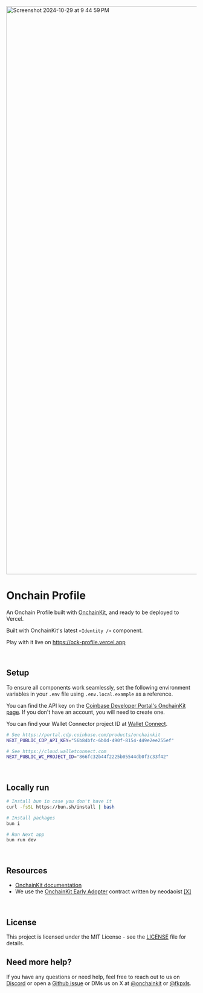 
<img width="1504" alt="Screenshot 2024-10-29 at 9 44 59 PM" src="https://github.com/user-attachments/assets/214edece-2bf2-4aca-b4e4-58b309854688">

# Onchain Profile 

An Onchain Profile built with [OnchainKit](https://onchainkit.xyz), and ready to be deployed to Vercel.

Built with OnchainKit's latest `<Identity />` component. 

Play with it live on https://ock-profile.vercel.app

<br />

## Setup

To ensure all components work seamlessly, set the following environment variables in your `.env` file using `.env.local.example` as a reference.

You can find the API key on the [Coinbase Developer Portal's OnchainKit page](https://portal.cdp.coinbase.com/products/onchainkit). If you don't have an account, you will need to create one. 

You can find your Wallet Connector project ID at [Wallet Connect](https://cloud.walletconnect.com).

```sh
# See https://portal.cdp.coinbase.com/products/onchainkit
NEXT_PUBLIC_CDP_API_KEY="56b84bfc-6b0d-490f-8154-449e2ee255ef"

# See https://cloud.walletconnect.com
NEXT_PUBLIC_WC_PROJECT_ID="866fc32b44f2225b05544db0f3c33f42"
```
<br />

## Locally run

```sh
# Install bun in case you don't have it
curl -fsSL https://bun.sh/install | bash

# Install packages
bun i

# Run Next app
bun run dev
```
<br />

## Resources

- [OnchainKit documentation](https://onchainkit.xyz)
- We use the [OnchainKit Early Adopter](https://github.com/neodaoist/onchainkit-early-adopter) contract written by neodaoist [[X]](https://x.com/neodaoist)

<br />

## License

This project is licensed under the MIT License - see the [LICENSE](LICENSE) file for details.

## Need more help?

If you have any questions or need help, feel free to reach out to us on [Discord](https://discord.gg/8gW3h6w5) 
or open a [Github issue](https://github.com/coinbase/onchainkit/issues) or DMs us 
on X at [@onchainkit](https://x.com/onchainkit) or [@fkpxls](https://x.com/fkpxls).
